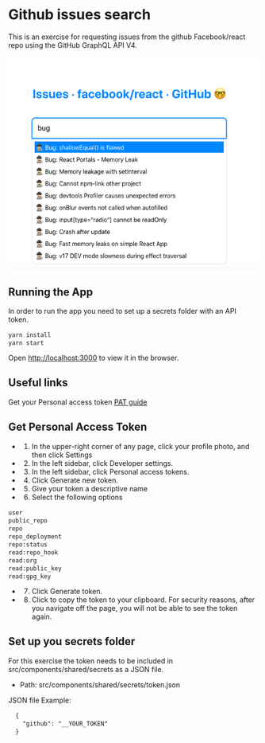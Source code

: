 # Github issues search

This is an exercise for requesting issues from the github Facebook/react repo using the GitHub GraphQL API V4.

![Github issues search UI](https://github.com/daosgava/github-issues-search/blob/main/docs/ui-search-issue.png)


## Running the App

In order to run the app you need to set up a secrets folder with an API token.

```
yarn install
yarn start
```

Open [http://localhost:3000](http://localhost:3000) to view it in the browser.

## Useful links

Get your Personal access token [PAT guide](https://docs.github.com/en/free-pro-team@latest/github/authenticating-to-github/creating-a-personal-access-token) 

## Get Personal Access Token

- 1. In the upper-right corner of any page, click your profile photo, and then click Settings
- 2. In the left sidebar, click Developer settings.
- 3. In the left sidebar, click Personal access tokens.
- 4. Click Generate new token.
- 5. Give your token a descriptive name
- 6. Select the following options
```
user
public_repo
repo
repo_deployment
repo:status
read:repo_hook
read:org
read:public_key
read:gpg_key
```
- 7. Click Generate token.
- 8. Click  to copy the token to your clipboard. For security reasons, after you navigate off the page, you will not be able to see the token again.

## Set up you secrets folder

For this exercise the token needs to be included in src/components/shared/secrets as a JSON file.</br>

- Path: src/components/shared/secrets/token.json

JSON file Example:
```
  {
    "github": "__YOUR_TOKEN"
  } 
```
